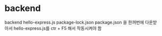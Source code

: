 # backend
backend
hello-express.js
package-lock.json
package.json 을 한꺼번에 다운받아서 hello-express.js를 ctr + F5 해서 작동시켜야 함
